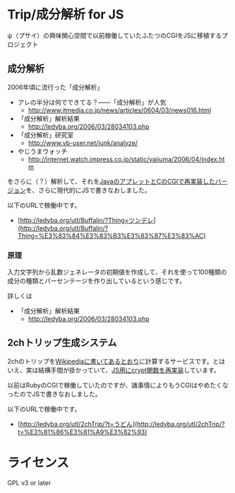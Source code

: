 Trip/成分解析 for JS
==============================

ψ（プサイ）の興味関心空間で以前稼働していたふたつのCGIをJSに移植するプロジェクト

## 成分解析

2006年頃に流行った「成分解析」

* アレの半分は何でできてる？――「成分解析」が人気
    * http://www.itmedia.co.jp/news/articles/0604/03/news016.html
* 「成分解析」解析結果
    * http://ledyba.org/2006/03/28034103.php
* 「成分解析」研究室
    * http://www.vb-user.net/junk/analyze/
* やじうまウォッチ
    * http://internet.watch.impress.co.jp/static/yajiuma/2006/04/index.htm

をさらに（？）解析して、それを[JavaのアプレットとCのCGIで再実装したバージョン](https://github.com/ledyba/Buffalin)を、さらに現代的にJSで書きなおしました。

以下のURLで稼働中です。

 * [http://ledyba.org/utl/Buffalin/?Thing=ツンデレ](http://ledyba.org/utl/Buffalin/?Thing=%E3%83%84%E3%83%B3%E3%83%87%E3%83%AC)

### 原理

入力文字列から乱数ジェネレータの初期値を作成して、それを使って100種類の成分の種類とパーセンテージを作り出しているという感じです。

詳しくは

* 「成分解析」解析結果
    * http://ledyba.org/2006/03/28034103.php

## 2chトリップ生成システム

2chのトリップを<a href="http://ja.wikipedia.org/wiki/%E3%83%88%E3%83%AA%E3%83%83%E3%83%97_(%E9%9B%BB%E5%AD%90%E6%8E%B2%E7%A4%BA%E6%9D%BF)">Wikipediaに書いてあるとおり</a>に計算するサービスです。とはいえ、実は結構手間が掛かっていて、[JS用にcrypt関数を再実装](https://github.com/ledyba/js-crypt3)しています。

以前はRubyのCGIで稼働していたのですが、諸事情によりもうCGIはやめたくなったのでJSで書きなおしました。

以下のURLで稼働中です。

 * [http://ledyba.org/utl/2chTrip/?t=うどん](http://ledyba.org/utl/2chTrip/?t=%E3%81%86%E3%81%A9%E3%82%93)

ライセンス
====
GPL v3 or later
